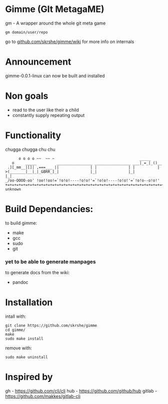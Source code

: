 # Gimme (GIt MetagaME)
gm - A wrapper around the whole git meta game

`gm domain/user/repo`

go to [github.com/skrshe/gimme/wiki](options) for more info on internals

# Announcement
gimme-0.0.1-linux can now be built and installed

# Non goals
- read to the user like their a child
- constantly supply repeating output

# Functionality
chugga chugga chu chu
```
      o o o o ~~  ~~ ~                                      _____
   o     _____         ________________ ________________ ___|_=_|_()__
 .][_mm__|[]| ,===___ ||              | |              | |          |
>(_______|__|_|_GBRR_]_|              |_|              |_|          |_|
_/oo-OOOO-oo' !oo!!oo!=`!o!o!----!o!o!'=`!o!o!----!o!o!'=`!o!o--o!o!'
+=+=+=+=+=+=+=+=+=+=+=+=+=+=+=+=+=+=+=+=+=+=+=+=+=+=+=+=+=+=+=+=+=+=+=+=
unknown
```

# Build Dependancies:
to build gimme:
- make
- gcc
- sudo
- git

### yet to be able to generate manpages
to generate docs from the wiki:
- pandoc

# Installation
intall with:
```console
git clone https://github.com/skrshe/gimme
cd gimme/
make
sudo make install
```
remove with:
```console
sudo make uninstall
```

# Inspired by
gh -  https://github.com/cli/cli
hub - https://github.com/github/hub
gitlab - https://github.com/makkes/gitlab-cli

